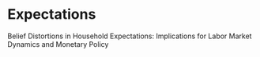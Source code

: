 # Expectations
Belief Distortions in Household Expectations: Implications for Labor Market Dynamics and Monetary Policy
